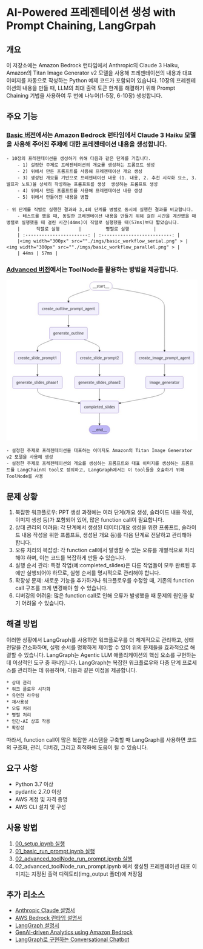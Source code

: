 # AI-Powered 프레젠테이션 생성 with Prompt Chaining, LangGrpah

## 개요
이 저장소에는 Amazon Bedrock 런타임에서 Anthropic의 Claude 3 Haiku, Amazon의 Titan Image Generator v2 모델을 사용해 프레젠테이션의 내용과 대표 이미지를 자동으로 작성하는 Python 예제 코드가 포함되어 있습니다. 10장의 프레젠테이션의 내용을 만들 때, LLM의 최대 출력 토큰 한계를 해결하기 위해 Prompt Chaining 기법을 사용하여 두 번에 나누어(1-5장, 6-10장) 생성합니다.


## 주요 기능
### [Basic 버전](./01_basic_run_prompt.ipynb)에서는 Amazon Bedrock 런타임에서 Claude 3 Haiku 모델을 사용해 주어진 주제에 대한 프레젠테이션 내용을 생성합니다.
    - 10장의 프레젠테이션을 생성하기 위해 다음과 같은 단계를 거칩니다.
        - 1) 설정한 주제로 프레젠테이션의 개요를 생성하는 프롬프트 생성 
        - 2) 위에서 만든 프롬프트를 사용해 프레젠테이션 개요 생성
        - 3) 생성된 개요를 기반으로 프레젠테이션 내용 (1. 내용, 2. 추천 시각화 요소, 3. 발표자 노트)을 상세히 작성하는 프롬프트를 생성  생성하는 프롬프트 생성
        - 4) 위에서 만든 프롬프트를 사용해 프레젠테이션 내용 생성
        - 5) 위에서 만들어진 내용을 병합

    - 위 단계를 직렬로 실행한 결과와 3,4의 단계를 병렬로 동시에 실행한 결과를 비교합니다.
        - 테스트를 했을 때, 동일한 프레젠테이션 내용을 만들기 위해 걸린 시간을 계산했을 때 병렬로 실행했을 때 걸린 시간(44ms)이 직렬로 실행했을 때(57ms)보다 짧았습니다.
        |      직렬로 실행       |         병렬로 실행         |                                                                   
        | :-----------------------: | :--------------------------: |
        |<img width="300px" src=""./imgs/basic_workflow_serial.png" > | <img width="300px" src=""./imgs/basic_workflow_parallel.png" > |
        | 44ms | 57ms |

### [Advanced 버전](./02_advanced_toolNode_run_prompt.ipynb)에서는 ToolNode를 활용하는 방법을 제공합니다. 

<img src="./imgs/advanced_workflow.png"  width="600">

    - 설정한 주제로 프레젠테이션을 대표하는 이미지도 Amazon의 Titan Image Generator v2 모델을 사용해 생성
    - 설정한 주제로 프레젠테이션의 개요를 생성하는 프롬프트와 대표 이미지를 생성하는 프롬프트를 LangChain의 tool로 정의하고, LangGraph에서는 이 tool들을 호출하기 위해 ToolNode를 사용

## 문제 상황
1. 복잡한 워크플로우: PPT 생성 과정에는 여러 단계(개요 생성, 슬라이드 내용 작성, 이미지 생성 등)가 포함되어 있어, 많은 function call이 필요합니다. 
2. 상태 관리의 어려움: 각 단계에서 생성된 데이터(개요 생성을 위한 프롬프트, 슬라이드 내용 작성을 위한 프롬프트, 생성된 개요 등)를 다음 단계로 전달하고 관리해야 합니다.
3. 오류 처리의 복잡성: 각 function call에서 발생할 수 있는 오류를 개별적으로 처리해야 하며, 이는 코드를 복잡하게 만들 수 있습니다.
4. 실행 순서 관리: 특정 작업(예:completed_slides)은 다른 작업들이 모두 완료된 후에만 실행되어야 하므로, 실행 순서를 명시적으로 관리해야 합니다.
5. 확장성 문제: 새로운 기능을 추가하거나 워크플로우를 수정할 때, 기존의 function call 구조를 크게 변경해야 할 수 있습니다.
6. 디버깅의 어려움: 많은 function call로 인해 오류가 발생했을 때 문제의 원인을 찾기 어려울 수 있습니다.

## 해결 방법
이러한 상황에서 LangGraph를 사용하면 워크플로우를 더 체계적으로 관리하고, 상태 전달을 간소화하며, 실행 순서를 명확하게 제어할 수 있어 위의 문제들을 효과적으로 해결할 수 있습니다. LangGraph는 Agentic LLM 애플리케이션의 핵심 요소를 구현하는데 이상적인 도구 중 하나입니다. LangGraph는 복잡한 워크플로우와 다중 단계 프로세스를 관리하는 데 유용하며, 다음과 같은 이점을 제공합니다.

    * 상태 관리
    * 워크 플로우 시각화
    * 유연한 라우팅
    * 재사용성
    * 오류 처리
    * 병렬 처리
    * 인간-AI 상호 작용
    * 확장성

따라서, function call이 많은 복잡한 시스템을 구축할 때 LangGraph를 사용하면 코드의 구조화, 관리, 디버깅, 그리고 최적화에 도움이 될 수 있습니다.

## 요구 사항
- Python 3.7 이상
- pydantic 2.7.0 이상
- AWS 계정 및 자격 증명
- AWS CLI 설치 및 구성

## 사용 방법
1. [00_setup.ipynb 실행](./00_setup.ipynb)
2. [01_basic_run_prompt.ipynb 실행](./01_basic_run_prompt.ipynb)
3. [02_advanced_toolNode_run_prompt.ipynb 실행](./02_advanced_toolNode_run_prompt.ipynb)
4. 02_advanced_toolNode_run_prompt.ipynb 에서 생성된 프레젠테이션 대표 이미지는 지정된 출력 디렉토리(img_output 폴더)에 저장됨

## 추가 리소스
- [Anthropic Claude 설명서](https://docs.anthropic.com/claude/docs/intro-to-claude)
- [AWS Bedrock 런타임 설명서](https://docs.aws.amazon.com/ko_kr/bedrock/latest/userguide/service_code_examples_bedrock-runtime.html)
- [LangGraph 설명서](https://langchain-ai.github.io/langgraph/)
- [GenAI-driven Analytics using Amazon Bedrock](https://github.com/aws-samples/aws-ai-ml-workshop-kr/tree/master/genai/aws-gen-ai-kr/20_applications/09_genai_analytics)
- [LangGraph로 구현하는 Conversational Chatbot](https://github.com/kyopark2014/langgraph-agent)